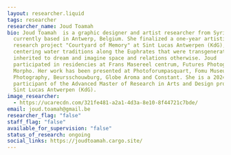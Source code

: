 ```yaml
---
layout: researcher.liquid
tags: researcher
researcher_name: Joud Toamah
bio: Joud Toamah  is a graphic designer and artist researcher from Syria
  currently based in Antwerp, Belgium. She finalized a one-year artistic
  research project "Courtyard of Memory" at Sint Lucas Antwerpen (KdG),
  centering water traditions along the Euphrates that were transgenerationally
  inherited to dream and imagine space and relations otherwise. Joud
  participated in residencies at Frans Masereel centrum, Futures Photography and
  Morpho. Her work has been presented at Photoforumpasquart, Fomu Museum of
  Photography, Beursschouwburg, Globe Aroma and Constant. She is a 2024-2025
  participant of the Advanced Master of Research in Arts and Design program at
  Sint Lucas Antwerpen (KdG).
image_researcher:
  - https://ucarecdn.com/321fe481-a2a1-4d3a-8e10-8f44721c7bde/
email: joud.toamah@gmail.be
researcher_flag: "false"
staff_flag: "false"
available_for_supervision: "false"
status_of_research: ongoing
social_links: https://joudtoamah.cargo.site/
---
```

